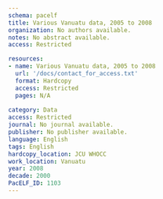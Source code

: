 ```yaml
---
schema: pacelf
title: Various Vanuatu data, 2005 to 2008
organization: No authors available.
notes: No abstract available.
access: Restricted

resources:
- name: Various Vanuatu data, 2005 to 2008
  url: '/docs/contact_for_access.txt'
  format: Hardcopy
  access: Restricted
  pages: N/A
 
category: Data
access: Restricted
journal: No journal available.
publisher: No publisher available. 
language: English 
tags: English 
hardcopy_location: JCU WHOCC
work_location: Vanuatu
year: 2008
decade: 2000
PacELF_ID: 1103
---
```

